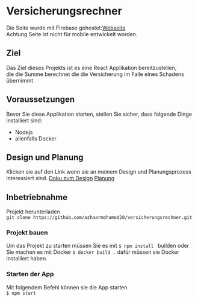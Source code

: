# Versicherungsrechner

Die Seite wurde mit Firebase gehostet:[Webseite](https://versicherungsrechnermohamed.web.app/) <br>
Achtung Seite ist nicht für mobile entwickelt worden.
## Ziel
Das Ziel dieses Projekts ist es eine React Applikation bereitzustellen, <br/> die die Summe berechnet die die Versicherung im Falle eines Schadens übernimmt

## Voraussetzungen
Bevor Sie diese Applikation starten, stellen Sie sicher, dass folgende Dinge installiert sind:
* Nodejs
* allenfalls Docker

## Design und Planung
Klicken sie auf den Link wenn sie an meinem Design und Planungsprozess interessiert sind.
[Doku zum Design](./Doku/Design.md)
[Planung](Planung.md)

## Inbetriebnahme
Projekt herunterladen
<br/>
```git clone https://github.com/azhaarmohamed20/versicherungsrechner.git```
<br/>

### Projekt bauen
Um das Projekt zu starten müssen Sie es mit ```$ npm install ``` builden oder 
Sie machen es mit Docker ```$ docker build .```  dafür müssen sie Docker installiert haben.

### Starten der App
Mit folgendem Befehl können sie die App starten
<br/> ```$ npm start```
